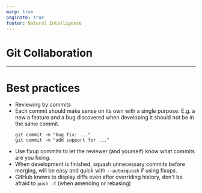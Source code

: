 ```yaml
---
marp: true
paginate: true
footer: Natural Intelligence
---
```


# Git Collaboration

---

# Best practices

- Reviewing by commits
- Each commit should make sense on its own with a single purpose. E.g. a new a feature and a bug discovered when developing it should not be in the same commit.
  ```
  git commit -m "bug fix: ..."
  git commit -m "add support for ..."
  ```
- Use fixup commits to let the reviewer (and yourself) know what commits are you fixing.
- When development is finished, squash unnecessary commits before merging, will be easy and quick with `--autosquash` if using fixups.
- GitHub knows to display diffs even after overriding history, don't be afraid to `push -f` (when amending or rebasing)
